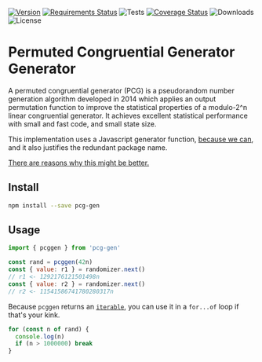 [![Version](https://img.shields.io/npm/v/pcg-gen)](https://www.npmjs.com/package/pcg-gen)
[![Requirements Status](https://requires.io/github/philihp/pcg-gen/requirements.svg?branch=main)](https://requires.io/github/philihp/pcg-gen/requirements/?branch=main)
![Tests](https://github.com/philihp/pcg-gen/workflows/tests/badge.svg)
[![Coverage Status](https://coveralls.io/repos/github/philihp/pcg-gen/badge.svg?branch=main)](https://coveralls.io/github/philihp/pcg-gen?branch=main)
![Downloads](https://img.shields.io/npm/dt/pcg-gen)
![License](https://img.shields.io/npm/l/pcg-gen)

# Permuted Congruential Generator Generator

A permuted congruential generator (PCG) is a pseudorandom number generation algorithm developed in 2014 which applies an output permutation function to improve the statistical properties of a modulo-2^n linear congruential generator. It achieves excellent statistical performance with small and fast code, and small state size.

This implementation uses a Javascript generator function, [because we can](https://jrsinclair.com/articles/2022/why-would-anyone-need-javascript-generator-functions/), and it also justifies the redundant package name.

[There are reasons why this might be better.](https://www.pcg-random.org/index.html)

## Install

```bash
npm install --save pcg-gen
```

## Usage

```js
import { pcggen } from 'pcg-gen'

const rand = pcggen(42n)
const { value: r1 } = randomizer.next()
// r1 <- 1292176121501498n
const { value: r2 } = randomizer.next()
// r2 <- 11541586741780280317n
```

Because `pcggen` returns an [`iterable`](https://developer.mozilla.org/en-US/docs/Web/JavaScript/Reference/Iteration_protocols#the_iterable_protocol), you can use it in a `for...of` loop if that's your kink.

```js
for (const n of rand) {
  console.log(n)
  if (n > 1000000) break
}
```
